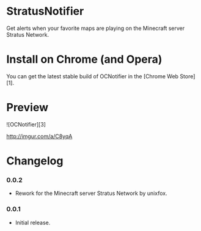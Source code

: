 # StratusNotifier
Get alerts when your favorite maps are playing on the Minecraft server Stratus Network.

# Install on Chrome (and Opera)
You can get the latest stable build of OCNotifier in the [Chrome Web Store][1].

# Preview
![OCNotifier][3]

http://imgur.com/a/C8yqA

# Changelog
### 0.0.2
* Rework for the Minecraft server Stratus Network by unixfox.
### 0.0.1 
* Initial release.